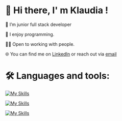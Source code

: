 👋 Hi there, I' m Klaudia !
===

 🌱 I’m junior full stack developer
 
 🥑 I enjoy programming.
 
 🙌🏻 Open to working with people.

 🌐 You can find me on [LinkedIn](https://www.linkedin.com/in/klaudiawroblewska0410/) or reach out via [email](mailto:kwroblewska0410@gmail.com) 

 🛠 Languages and tools: 
===


[![My Skills](https://skillicons.dev/icons?i=html,css,js,react,ts,angular)](https://skillicons.dev)



[![My Skills](https://skillicons.dev/icons?i=express,mongodb,nodejs,postman,vite)](https://skillicons.dev)




[![My Skills](https://skillicons.dev/icons?i=bootstrap,git,github,netlify,vscode,codepen,discord,figma,stackoverflow,azure)](https://skillicons.dev)




